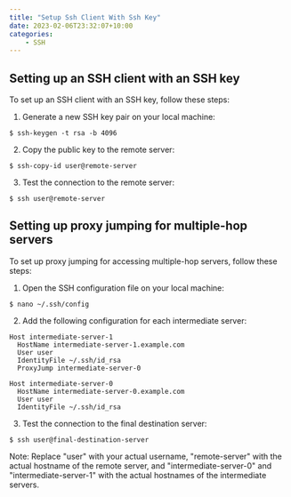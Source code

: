 ```yaml
---
title: "Setup Ssh Client With Ssh Key"
date: 2023-02-06T23:32:07+10:00
categories:
    - SSH
---
```


## Setting up an SSH client with an SSH key

To set up an SSH client with an SSH key, follow these steps:

1. Generate a new SSH key pair on your local machine:
```
$ ssh-keygen -t rsa -b 4096
```

2. Copy the public key to the remote server:
```
$ ssh-copy-id user@remote-server
```

3. Test the connection to the remote server:
```
$ ssh user@remote-server
```

## Setting up proxy jumping for multiple-hop servers

To set up proxy jumping for accessing multiple-hop servers, follow these steps:

1. Open the SSH configuration file on your local machine:
```
$ nano ~/.ssh/config
```

2. Add the following configuration for each intermediate server:
```
Host intermediate-server-1
  HostName intermediate-server-1.example.com
  User user
  IdentityFile ~/.ssh/id_rsa
  ProxyJump intermediate-server-0

Host intermediate-server-0
  HostName intermediate-server-0.example.com
  User user
  IdentityFile ~/.ssh/id_rsa
```

3. Test the connection to the final destination server:
```
$ ssh user@final-destination-server
```

Note: Replace "user" with your actual username, "remote-server" with the actual hostname of the remote server, and "intermediate-server-0" and "intermediate-server-1" with the actual hostnames of the intermediate servers.





